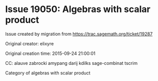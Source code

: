 # Issue 19050: Algebras with scalar product

Issue created by migration from https://trac.sagemath.org/ticket/19287

Original creator: elixyre

Original creation time: 2015-09-24 21:00:01

CC:  alauve zabrocki amypang darij kdilks sage-combinat tscrim

Category of algebras with scalar product
